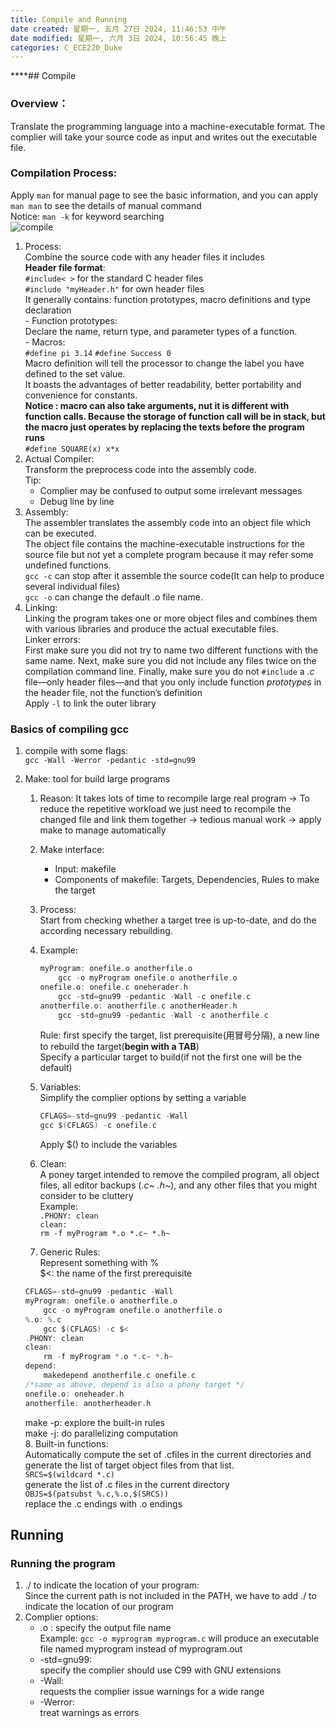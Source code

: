 ```yaml
---
title: Compile and Running
date created: 星期一, 五月 27日 2024, 11:46:53 中午
date modified: 星期一, 六月 3日 2024, 10:56:45 晚上
categories: C_ECE220_Duke
---
```


****## Compile

### Overview：

   Translate the programming language into a machine-executable format. The complier will take your source code as input and writes out the executable file.

### Compilation Process:

   Apply `man` for manual page to see the basic information, and you can apply `man man` to see the details of manual command  
   Notice: `man -k` for keyword searching              
   ![compile](https://s2.loli.net/2024/06/01/l63dyF8eaQ4MocG.png)

   1. Process:  
     Combine the source code with any header files it includes  
     **Header file format**:  
     `#include< >` for the standard C header files  
     `#include "myHeader.h"` for own header files  
     It generally contains: function prototypes, macro definitions and type declaration  
     - Function prototypes:  
       Declare the name, return type, and parameter types of a function.  
     - Macros:  
       `#define pi 3.14` `#define Success 0`  
       Macro definition will tell the processor to change the label you have defined to the set value.  
       It boasts the advantages of better readability, better portability and convenience for constants.  
       **Notice : macro can also take arguments, nut it is different with function calls. Because the storage of function call will be in stack, but the macro just operates by replacing the texts before the program runs**  
       `#define SQUARE(x) x*x`
   2. Actual Compiler:  
      Transform the preprocess code into the assembly code.  
      Tip:
      - Complier may be confused to output some irrelevant messages
      - Debug line by line
   3. Assembly:  
      The assembler translates the assembly code into an object file which can be executed.  
      The object file contains the machine-executable instructions for the source file but not yet a complete program because it may refer some undefined functions.  
      `gcc -c` can stop after it assemble the source code(It can help to produce several individual files)  
      `gcc -o` can change the default .o file name.
   4. Linking:  
      Linking the program takes one or more object files and combines them with various libraries and produce the actual executable files.  
      Linker errors:  
      First make sure you did not try to name two different functions with the same name. Next, make sure you did not include any files twice on the compilation command line. Finally, make sure you do not `#include` a _.c_ file—only header files—and that you only include function _prototypes_ in the header file, not the function’s definition  
      Apply `-l` to link the outer library

### Basics of compiling gcc

   1. compile with some flags:  
     `gcc -Wall -Werror -pedantic -std=gnu99`
   2. Make: tool for build large programs
      1. Reason: It takes lots of time to recompile large real program -> To reduce the repetitive workload we just need to recompile the changed file and link them together -> tedious manual work -> apply make to manage automatically
      2. Make interface:
         - Input: makefile
         - Components of makefile: Targets, Dependencies, Rules to make the target
	  3. Process:  
	     Start from checking whether a target tree is up-to-date, and do the according necessary rebuilding.
	  4. Example:

	     ```c
	     myProgram: onefile.o anotherfile.o
		     gcc -o myProgram onefile.o anotherfile.o
		 onefile.o: onefile.c oneherader.h
			 gcc -std=gnu99 -pedantic -Wall -c onefile.c
		 anotherfile.o: anotherfile.c anotherHeader.h
			 gcc -std=gnu99 -pedantic -Wall -c anotherfile.c
           ```

           Rule: first specify the target, list prerequisite(用冒号分隔), a new line to rebuild the target(**begin with a TAB**)  
           Specify a particular target to build(if not the first one will be the default)

	  5. Variables:  
	     Simplify the complier options by setting a variable

	     ```c
		 CFLAGS=-std=gnu99 -pedantic -Wall
		 gcc $(CFLAGS) -c onefile.c 
		  ```

		  Apply $() to include the variables

	  6. Clean:  
	     A poney target intended to remove the compiled program, all object files, all editor backups (*.c~ .h~*), and any other files that you might consider to be cluttery  
	     Example:  
	     `.PHONY: clean`  
	     `clean:`  
		     `rm -f myProgram *.o *.c~ *.h~`
	  7.  Generic Rules:  
	     Represent something with %  
	     $<: the name of the first prerequisite

	     ```c
	     CFLAGS=-std=gnu99 -pedantic -Wall
	     myProgram: onefile.o anotherfile.o
		     gcc -o myProgram onefile.o anotherfile.o
		 %.o: %.c
			 gcc $(CFLAGS) -c $<
		 .PHONY: clean
		 clean:
			 rm -f myProgram *.o *.c~ *.h~
		 depend:
			 makedepend anotherfile.c onefile.c
		 /*same as above, depend is also a phony target */
		 onefile.o: oneheader.h
		 anotherfile: anotherheader.h
	     ```

	     make -p: explore the built-in rules  
	     make -j: do parallelizing computation  
	  8.  Built-in functions:  
	     Automatically compute the set of .cfiles in the current directories and generate the list of target object files from that list.  
	     `SRCS=$(wildcard *.c)`  
	     generate the list of .c files in the current directory  
	     `OBJS=$(patsubst %.c,%.o,$(SRCS))`  
	     replace the .c endings with .o endings

	     

## Running

### Running the program

1. ./ to indicate the location of your program:  
   Since the current path is not included in the PATH, we have to add ./ to indicate the location of our program
2. Complier options:
   - .o : specify the output file name  
     Example: `gcc -o myprogram myprogram.c` will produce an executable file named myprogram instead of myprogram.out
   - -std=gnu99:  
     specify the complier should use C99 with GNU extensions
   - -Wall:  
     requests the complier issue warnings for a wide range
   - -Werror:  
     treat warnings as errors

 